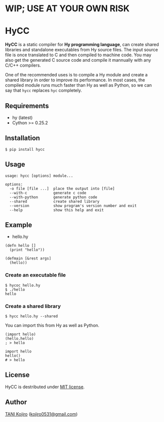 # WIP; USE AT YOUR OWN RISK
# HyCC
**HyCC** is a static compiler for **Hy programming language**, can create shared libraries and standalone executables from Hy source files.
The input source file is once translated to C and then compiled to machine code. You may also get the generated C source code and compile it mannually with any C/C++ compilers.

One of the recommended uses is to compile a Hy module and create a shared library in order to improve its performance.
In most cases, the compiled module runs much faster than Hy as well as Python, so we can say that `hycc` replaces `hyc` completely.

## Requirements
- hy (latest)
- Cython >= 0.25.2

## Installation
```
$ pip install hycc
```

## Usage
```
usage: hycc [options] module...

options:
  -o file [file ...]  place the output into [file]
  --with-c            generate c code
  --with-python       generate python code
  --shared            create shared library
  --version           show program's version number and exit
  --help              show this help and exit
```
## Example
- hello.hy

```clj:
(defn hello []
  (print "hello"))

(defmain [&rest args]
  (hello))
```

### Create an executable file
```
$ hycoc hello.hy
$ ./hello
hello
```

### Create a shared library
```
$ hycc hello.hy --shared
```
You can import this from Hy as well as Python.

```clj:
(import hello)
(hello.hello)
; > hello
```

```python:
import hello
hello()
# > hello
```

## License
HyCC is destributed under [MIT license](LICENSE).

## Author
[TANI Kojiro](https://github.com/koji-kojiro) (kojiro0531@gmail.com)
